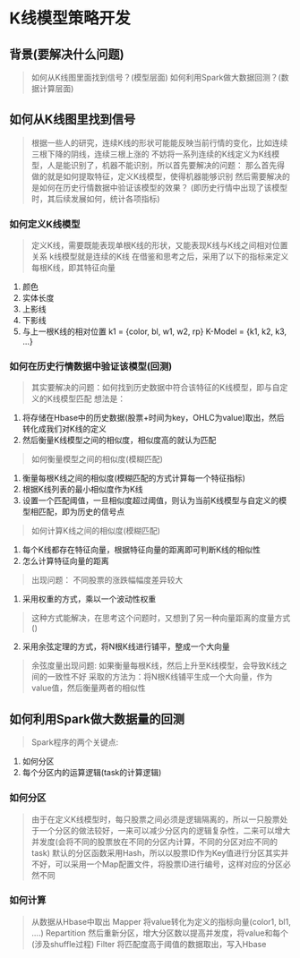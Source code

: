 # K线模型策略开发
## 背景(要解决什么问题)
> 如何从K线图里面找到信号？(模型层面)
> 如何利用Spark做大数据回测？(数据计算层面)

## 如何从K线图里找到信号
> 根据一些人的研究，连续K线的形状可能能反映当前行情的变化，比如连续三根下降的阴线，连续三根上涨的
> 不妨将一系列连续的K线定义为K线模型，人是能识别了，机器不能识别，所以首先要解决的问题：
那么首先得做的就是如何提取特征，定义K线模型，使得机器能够识别
> 然后需要解决的是如何在历史行情数据中验证该模型的效果？
(即历史行情中出现了该模型时，其后续发展如何，统计各项指标)

### 如何定义K线模型
> 定义K线，需要既能表现单根K线的形状，又能表现K线与K线之间相对位置关系
> k线模型就是连续的K线
> 在借鉴和思考之后，采用了以下的指标来定义每根K线，即其特征向量
1. 颜色
2. 实体长度
3. 上影线
4. 下影线
5. 与上一根K线的相对位置
k1 = {color, bl, w1, w2, rp}
K-Model = {k1, k2, k3, ...}
### 如何在历史行情数据中验证该模型(回测)
> 其实要解决的问题：如何找到历史数据中符合该特征的K线模型，即与自定义的K线模型匹配
> 想法是：
1. 将存储在Hbase中的历史数据(股票+时间为key，OHLC为value)取出，然后转化成我们对K线的定义
2. 然后衡量K线模型之间的相似度，相似度高的就认为匹配

> 如何衡量模型之间的相似度(模糊匹配)
1. 衡量每根K线之间的相似度(模糊匹配的方式计算每一个特征指标)
2. 根据K线列表的最小相似度作为K线
3. 设置一个匹配阈值，一旦相似度超过阈值，则认为当前K线模型与自定义的模型相匹配，即为历史的信号点

> 如何计算K线之间的相似度(模糊匹配)
1. 每个K线都存在特征向量，根据特征向量的距离即可判断K线的相似性
2. 怎么计算特征向量的距离

> 出现问题：
不同股票的涨跌幅幅度差异较大
1. 采用权重的方式，乘以一个波动性权重
> 这种方式能解决，在思考这个问题时，又想到了另一种向量距离的度量方式()
2. 采用余弦定理的方式，将N根K线进行铺平，整成一个大向量

> 余弦度量出现问题: 如果衡量每根K线，然后上升至K线模型，会导致K线之间的一致性不好
采取的方法为：将N根K线铺平生成一个大向量，作为value值，然后衡量两者的相似性



## 如何利用Spark做大数据量的回测
> Spark程序的两个关键点:
1. 如何分区
2. 每个分区内的运算逻辑(task的计算逻辑)

### 如何分区
> 由于在定义K线模型时，每只股票之间必须是逻辑隔离的，所以一只股票处于一个分区的做法较好，一来可以减少分区内的逻辑复杂性，二来可以增大并发度(会将不同的股票放在不同的分区内计算，不同的分区对应不同的task)
> 默认的分区函数采用Hash，所以以股票ID作为Key值进行分区其实并不好，可以采用一个Map配置文件，将股票ID进行编号，这样对应的分区必然不同

### 如何计算
> 从数据从Hbase中取出
> Mapper 将value转化为定义的指标向量(color1, bl1, ....)
> Repartition 然后重新分区，增大分区数以提高并发度，将value和每个(涉及shuffle过程)
> Filter 将匹配度高于阈值的数据取出，写入Hbase
